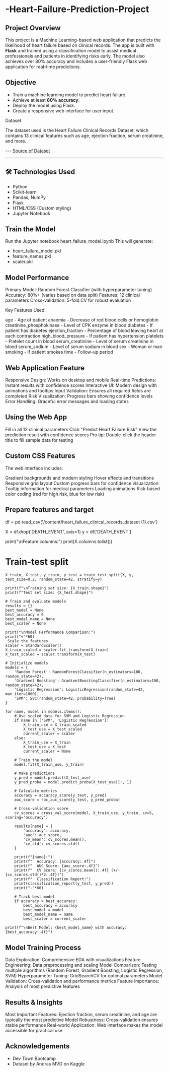 # -Heart-Failure-Prediction-Project

## Project Overview
This project is a Machine Learning-based web application that predicts the likelihood of heart failure based on clinical records. The app is built with **Flask** and trained using a classification model to assist medical professionals and patients in identifying risks early.
The model also achieves over 80% accuracy and includes a user-friendly Flask web application for real-time predictions.

## Objective

- Train a machine learning model to predict heart failure.
- Achieve at least **80% accuracy**.
- Deploy the model using Flask.
- Create a responsive web interface for user input.


Dataset

The dataset used is the Heart Failure Clinical Records Dataset, which contains 13 clinical features such as age, ejection fraction, serum creatinine, and more.

--- [Source of Dataset](https://www.kaggle.com/datasets/andrewmvd/heart-failure-clinical-data)

---

## 🛠️ Technologies Used

- Python
- Scikit-learn
- Pandas, NumPy
- Flask
- HTML/CSS (Custom styling)
- Jupyter Notebook

## Train the Model

Run the Jupyter notebook heart_failure_model.ipynb
This will generate:

- heart_failure_model.pkl
- feature_names.pkl
- scaler.pkl

## Model Performance

Primary Model: Random Forest Classifier (with hyperparameter tuning)
Accuracy: 80%+ (varies based on data split)
Features: 12 clinical parameters
Cross-validation: 5-fold CV for robust evaluation

Key Features Used:

age - Age of patient
anaemia - Decrease of red blood cells or hemoglobin
creatinine_phosphokinase - Level of CPK enzyme in blood
diabetes - If patient has diabetes
ejection_fraction - Percentage of blood leaving heart at each contraction
high_blood_pressure - If patient has hypertension
platelets - Platelet count in blood
serum_creatinine - Level of serum creatinine in blood
serum_sodium - Level of serum sodium in blood
sex - Woman or man
smoking - If patient smokes
time - Follow-up period

## Web Application Feature

Responsive Design: Works on desktop and mobile
Real-time Predictions: Instant results with confidence scores
Interactive UI: Modern design with animations and tooltips
Input Validation: Ensures all required fields are completed
Risk Visualization: Progress bars showing confidence levels
Error Handling: Graceful error messages and loading states

## Using the Web App

Fill in all 12 clinical parameters
Click "Predict Heart Failure Risk"
View the prediction result with confidence scores
Pro tip: Double-click the header title to fill sample data for testing

## Custom CSS Features
The web interface includes:

Gradient backgrounds and modern styling
Hover effects and transitions
Responsive grid layout
Custom progress bars for confidence visualization
Tooltip information for medical parameters
Loading animations
Risk-based color coding (red for high risk, blue for low risk)

## Prepare features and target
df = pd.read_csv('/content/heart_failure_clinical_records_dataset (1).csv')

X = df.drop('DEATH_EVENT', axis=1)
y = df['DEATH_EVENT']

print("\nFeature columns:")
print(X.columns.tolist())

# Train-test split
```
X_train, X_test, y_train, y_test = train_test_split(X, y, test_size=0.2, random_state=42, stratify=y)

print(f"\nTraining set size: {X_train.shape}")
print(f"Test set size: {X_test.shape}")

# Train and evaluate models
results = {}
best_model = None
best_accuracy = 0
best_model_name = None
best_scaler = None

print("\nModel Performance Comparison:")
print("="*60)
 Scale the features
scaler = StandardScaler()
X_train_scaled = scaler.fit_transform(X_train)
X_test_scaled = scaler.transform(X_test)

# Initialize models
models = {
    'Random Forest': RandomForestClassifier(n_estimators=100, random_state=42),
    'Gradient Boosting': GradientBoostingClassifier(n_estimators=100, random_state=42),
    'Logistic Regression': LogisticRegression(random_state=42, max_iter=1000),
    'SVM': SVC(random_state=42, probability=True)
}

for name, model in models.items():
    # Use scaled data for SVM and Logistic Regression
    if name in ['SVM', 'Logistic Regression']:
        X_train_use = X_train_scaled
        X_test_use = X_test_scaled
        current_scaler = scaler
    else:
        X_train_use = X_train
        X_test_use = X_test
        current_scaler = None

    # Train the model
    model.fit(X_train_use, y_train)

    # Make predictions
    y_pred = model.predict(X_test_use)
    y_pred_proba = model.predict_proba(X_test_use)[:, 1]

    # Calculate metrics
    accuracy = accuracy_score(y_test, y_pred)
    auc_score = roc_auc_score(y_test, y_pred_proba)

    # Cross-validation score
    cv_scores = cross_val_score(model, X_train_use, y_train, cv=5, scoring='accuracy')

    results[name] = {
        'accuracy': accuracy,
        'auc': auc_score,
        'cv_mean': cv_scores.mean(),
        'cv_std': cv_scores.std()
    }

    print(f"{name}:")
    print(f"  Accuracy: {accuracy:.4f}")
    print(f"  AUC Score: {auc_score:.4f}")
    print(f"  CV Score: {cv_scores.mean():.4f} (+/- {cv_scores.std()*2:.4f})")
    print(f"  Classification Report:")
    print(classification_report(y_test, y_pred))
    print("-"*60)

    # Track best model
    if accuracy > best_accuracy:
        best_accuracy = accuracy
        best_model = model
        best_model_name = name
        best_scaler = current_scaler

print(f"\nBest Model: {best_model_name} with accuracy: {best_accuracy:.4f}")
```

## Model Training Process

Data Exploration: Comprehensive EDA with visualizations
Feature Engineering: Data preprocessing and scaling
Model Comparison: Testing multiple algorithms (Random Forest, Gradient Boosting, Logistic Regression, SVM)
Hyperparameter Tuning: GridSearchCV for optimal parameters
Model Validation: Cross-validation and performance metrics
Feature Importance: Analysis of most predictive features

## Results & Insights

Most Important Features: Ejection fraction, serum creatinine, and age are typically the most predictive
Model Robustness: Cross-validation ensures stable performance
Real-world Application: Web interface makes the model accessible for practical use

## Acknowledgements
- Dev Town Bootcamp
- Dataset by Andras MVD on Kaggle


